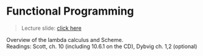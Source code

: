 # Functional Programming

> Lecture slide: [click here](https://www.kdocs.cn/p/105324573301)

Overview of the lambda calculus and Scheme.
<br>
Readings: Scott, ch. 10 (including 10.6.1 on the CD), Dybvig ch. 1,2 (optional)
